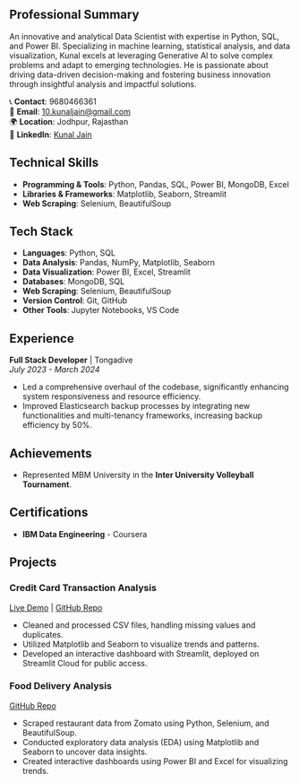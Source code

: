 ## Professional Summary
An innovative and analytical Data Scientist with expertise in Python, SQL, and Power BI. Specializing in machine learning, statistical analysis, and data visualization, Kunal excels at leveraging Generative AI to solve complex problems and adapt to emerging technologies. He is passionate about driving data-driven decision-making and fostering business innovation through insightful analysis and impactful solutions.

📞 **Contact**: 9680466361  
📧 **Email**: 10.kunaljain@gmail.com  
🌍 **Location**: Jodhpur, Rajasthan  
🔗 **LinkedIn**: [Kunal Jain](https://www.linkedin.com/in/kunal-jain-27b4b0209)  

## Technical Skills
- **Programming & Tools**: Python, Pandas, SQL, Power BI, MongoDB, Excel  
- **Libraries & Frameworks**: Matplotlib, Seaborn, Streamlit  
- **Web Scraping**: Selenium, BeautifulSoup  

## Tech Stack
- **Languages**: Python, SQL  
- **Data Analysis**: Pandas, NumPy, Matplotlib, Seaborn  
- **Data Visualization**: Power BI, Excel, Streamlit  
- **Databases**: MongoDB, SQL  
- **Web Scraping**: Selenium, BeautifulSoup  
- **Version Control**: Git, GitHub  
- **Other Tools**: Jupyter Notebooks, VS Code  

## Experience
**Full Stack Developer** | Tongadive  
*July 2023 - March 2024*

- Led a comprehensive overhaul of the codebase, significantly enhancing system responsiveness and resource efficiency.
- Improved Elasticsearch backup processes by integrating new functionalities and multi-tenancy frameworks, increasing backup efficiency by 50%.

## Achievements
- Represented MBM University in the **Inter University Volleyball Tournament**.

## Certifications
- **IBM Data Engineering** - Coursera

## Projects

### Credit Card Transaction Analysis  
[Live Demo](https://credit-card-analysis-qgusy8lihrhygfamb5f2s8.streamlit.app/) | [GitHub Repo](https://github.com/10kunalJain/Credit-Card-Analysis)

- Cleaned and processed CSV files, handling missing values and duplicates.
- Utilized Matplotlib and Seaborn to visualize trends and patterns.
- Developed an interactive dashboard with Streamlit, deployed on Streamlit Cloud for public access.

### Food Delivery Analysis  
[GitHub Repo](https://github.com/10kunalJain/Food-Delivery-Analysis)

- Scraped restaurant data from Zomato using Python, Selenium, and BeautifulSoup.
- Conducted exploratory data analysis (EDA) using Matplotlib and Seaborn to uncover data insights.
- Created interactive dashboards using Power BI and Excel for visualizing trends.
